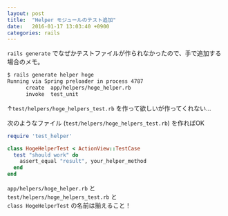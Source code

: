 ```yaml
---
layout: post
title:  "Helper モジュールのテスト追加"
date:   2016-01-17 13:03:40 +0900
categories: rails 
---
```


`rails generate` でなぜかテストファイルが作られなかったので、手で追加する場合のメモ。

```bash
$ rails generate helper hoge
Running via Spring preloader in process 4787
      create  app/helpers/hoge_helper.rb
      invoke  test_unit
```
↑`test/helpers/hoge_helpers_test.rb` を作って欲しいが作ってくれない...

次のようなファイル (`test/helpers/hoge_helpers_test.rb`) を作ればOK  

```ruby
require 'test_helper'

class HogeHelperTest < ActionView::TestCase
  test "should work" do
    assert_equal "result", your_helper_method
  end
end
```

`app/helpers/hoge_helper.rb` と  
`test/helpers/hoge_helpers_test.rb` と  
`class HogeHelperTest` の名前は揃えること！

